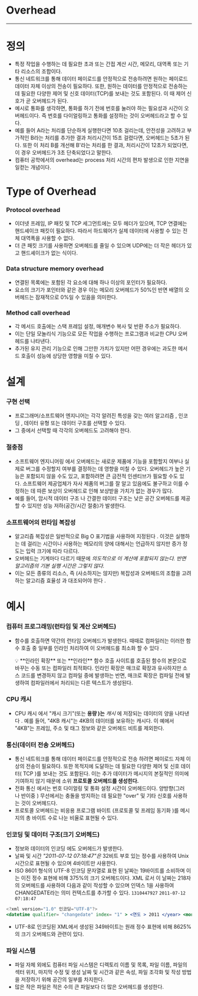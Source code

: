 # Overhead

---

# 정의

- 특정 작업을 수행하는 데 필요한 초과 또는 간접 계산 시간, 메모리, 대역폭 또는 기타 리소스의 조합이다.
- 통신 네트워크를 통해 데이터 페이로드를 안정적으로 전송하려면 원하는 페이로드 데이터 자체 이상의 전송이 필요하다. 또한, 원하는 데이터를 안정적으로 전송하는 데 필요한 다양한 제어 및 신호 데이터(TCP)를 보내는 것도 포함된다. 이 때 제어 신호가 곧 오버헤드가 된다.
- 예시로 통화를 생각하면, 통화를 하기 전에 번호를 눌러야 하는 필요성과 시간이 오버헤드이다. 즉 번호를 다이얼링하고 통화를 설정하는 것이 오버헤드라고 할 수 있다.
- 예를 들어 A라는 처리를 단순하게 실행한다면 10초 걸리는데, 안전성을 고려하고 부가적인 B라는 처리를 추가한 결과 처리시간이 15초 걸렸다면, 오버헤드는 5초가 된다. 또한 이 처리 B를 개선해 B'라는 처리를 한 결과, 처리시간이 12초가 되었다면, 이 경우 오버헤드가 3초 단축되었다고 말한다.
- 컴퓨터 공학에서의 overhead는 process 처리 시간의 편차 발생으로 인한 지연을 일컫는 개념이다.

# Type of Overhead

### Protocol overhead

- 이더넷 프레임, IP 패킷 및 TCP 세그먼트에는 모두 헤더가 있으며, TCP 연결에는 핸드셰이크 패킷이 필요하다. 따라서 하드웨어가 실제 데이터에 사용할 수 있는 전체 대역폭을 사용할 수 없다.
- 더 큰 패킷 크기를 사용하면 오버헤드를 줄일 수 있으며 UDP에는 더 작은 헤더가 있고 핸드셰이크가 없는 식이다.

### Data structure memory overhead

- 연결된 목록에는 포함된 각 요소에 대해 하나 이상의 포인터가 필요하다.
- 요소의 크기가 포인터와 같은 경우 이는 메모리 오버헤드가 50%인 반면 배열의 오버헤드는 잠재적으로 0%일 수 있음을 의미한다.

### Method call overhead

- 각 메서드 호출에는 스택 프레임 설정, 매개변수 복사 및 반환 주소가 필요하다.
- 이는 단일 모놀리식 기능으로 모든 작업을 수행하는 프로그램과 비교한 CPU 오버헤드를 나타낸다.
- 추가된 유지 관리 기능으로 인해 그만한 가치가 있지만 어떤 경우에는 과도한 메서드 호출이 성능에 상당한 영향을 미칠 수 있다.

# 설계

### **구현 선택**

- 프로그래머/소프트웨어 엔지니어는 각각 알려진 특성을 갖는 여러 알고리즘 , 인코딩 , 데이터 유형 또는 데이터 구조를 선택할 수 있다.
- 그 중에서 선택할 때 각각의 오버헤드도 고려해야 한다.

### **절충점**

- 소프트웨어 엔지니어링 에서 오버헤드는 새로운 제품에 기능을 포함할지 여부나 실제로 버그를 수정할지 여부를 결정하는 데 영향을 미칠 수 있다. 오버헤드가 높은 기능은 포함되지 않을 수도 있고, 포함하려면 큰 금전적 인센티브가 필요할 수도 있다. 소프트웨어 제공업체가 자사 제품의 버그를 잘 알고 있음에도 불구하고 이를 수정하는 데 따른 보상이 오버헤드로 인해 보상받을 가치가 없는 경우가 많다.
- 예를 들어, 암시적 데이터 구조 나 간결한 데이터 구조는 낮은 공간 오버헤드를 제공할 수 있지만 성능 저하(공간/시간 절충)가 발생한다.

### **소프트웨어의 런타임 복잡성**

- 알고리즘 복잡성은 일반적으로 Big O 표기법을 사용하여 지정된다 . 이것은 실행하는 데 걸리는 시간이나 사용하는 메모리의 양에 대해서는 언급하지 않지만 증가 정도는 입력 크기에 따라 다르다.
- 오버헤드는 기계마다 다르기 때문에 *의도적으로 이 계산에 포함되지 않는다. 반면 알고리즘의 기본 실행 시간은 그렇지 않다.*
- 이는 모든 종류의 리소스, 즉 (사소하지는 않지만) 복잡성과 오버헤드의 조합을 고려하는 알고리즘 효율성 과 대조되어야 한다 .

# 예시

### **컴퓨터 프로그래밍(런타임 및 계산 오버헤드)**

- 함수를 호출하면 약간의 런타임 오버헤드가 발생한다. 때때로 컴파일러는 이러한 함수 호출 중 일부를 인라인 처리하여 이 오버헤드를 최소화 할 수 있다 .
    
    <aside>
    💡 **인라인 확장** 또는 **인라인**
    함수 호출 사이트를 호출된 함수의 본문으로 바꾸는 수동 또는 컴파일러 최적화다. 인라인 확장은 매크로 확장과 유사하지만 소스 코드를 변경하지 않고 컴파일 중에 발생하는 반면, 매크로 확장은 컴파일 전에 발생하여 컴파일러에서 처리되는 다른 텍스트가 생성된다.
    
    </aside>
    

### **CPU 캐시**

- CPU 캐시 에서 "캐시 크기"(또는 **용량 )는** *캐시* 에 저장되는 데이터의 양을 나타낸다 . 예를 들어, "4KB 캐시"는 4KB의 데이터를 보유하는 캐시다. 이 예에서 "4KB"는 프레임, 주소 및 태그 정보와 같은 오버헤드 비트를 제외한다.

### **통신(데이터 전송 오버헤드)**

- 통신 네트워크를 통해 데이터 페이로드를 안정적으로 전송 하려면 페이로드 자체 이상의 전송이 필요하다. 또한 목적지에 도달하는 데 필요한 다양한 제어 및 신호 데이터( TCP )를 보내는 것도 포함된다. 이는 추가 데이터가 메시지의 본질적인 의미에 기여하지 않기 때문에 소위 **프로토콜 오버헤드를 생성힌다.**
- 전화 통신 에서는 번호 다이얼링 및 통화 설정 시간이 오버헤드이다. 양방향(그러나 반이중 ) 무선에서는 충돌을 방지하는 데 필요한 "over" 및 기타 신호를 사용하는 것이 오버헤드다.
- 프로토콜 오버헤드는 비응용 프로그램 바이트 (프로토콜 및 프레임 동기화 )를 메시지의 총 바이트 수로 나눈 비율로 표현될 수 있다.

### **인코딩 및 데이터 구조(크기 오버헤드)**

- 정보와 데이터의 인코딩 에도 오버헤드가 발생한다.
- 날짜 및 시간 *"2011-07-12 07:18:47"은* 32비트 부호 있는 정수를 사용하여 Unix 시간으로 표현될 수 있으며 4바이트만 사용한다.
- ISO 8601 형식의 UTF-8 인코딩 문자열로 표현 된 날짜는 19바이트를 소비하며 이는 이진 정수 표현에 비해 375%의 크기 오버헤드이다. XML 로서 이 날짜는 218자의 오버헤드를 사용하여 다음과 같이 작성할 수 있으며 인덱스 1을 사용하여 CHANGEDATE라는 의미 컨텍스트를 추가할 수 있다. `1310447927` `2011-07-12 07:18:47`

```jsx
<?xml version="1.0" 인코딩="UTF-8"?> 
<datetime qualifier= "changedate" index= "1" > <연도 > 2011 </year> <month> 07 </month> <day> 12 </day> <시간> 07 </시간> <분> 18 < /분> <초> 47 </ 초 > </datetime>
```

- UTF-8로 인코딩된 XML에서 생성된 349바이트는 원래 정수 표현에 비해 8625%의 크기 오버헤드와 관련이 있다.

### **파일 시스템**

- 파일 자체 외에도 컴퓨터 파일 시스템은 디렉토리 이름 및 목록, 파일 이름, 파일의 섹터 위치, 마지막 수정 및 생성 날짜 및 시간과 같은 속성, 파일 조각화 및 작성 방법을 저장하기 위해 공간의 일부를 차지한다.
- 많은 작은 파일은 적은 수의 큰 파일보다 더 많은 오버헤드를 생성한다.